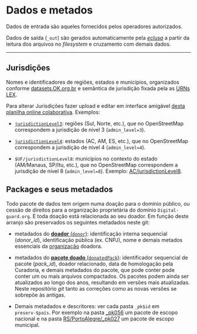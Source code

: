# Dados e metados
Dados de entrada são aqueles fornecidos pelos operadores autorizados.

Dados de saída (`_out`) são gerados automaticamente pela [*eclusa*](http://git.AddressForAll.org/digital-preservartion/blob/master/docs/eclusa.md) a partir da leitura dos arquivos no *filesystem* e cruzamento com demais dados.

-----

## Jurisdições

Nomes e identificadores de regiões, estados e municípios, organizados conforme [datasets.OK.org.br](http://datasets.OK.org.br) e semântica de jurisdição fixada pela as [URNs LEX](https://en.wikipedia.org/wiki/Lex_(URN)).

Para alterar Jurisdições fazer upload e editar em interface amigável [desta planilha online colaborativa](https://docs.google.com/spreadsheets/d/1xibgSNwdbBbTS1Uv1eFfP_lWpiXYvGnhHBEP_bAPYwk/). Exemplos:

* [`jurisdictionLevel3`](jurisdictionLevel3.csv): regiões (Sul, Norte, etc.), que no OpenStreetMap correspondem a jurisdição de nível 3 (`admin_level=3`).

* [`jurisdictionLevel4`](jurisdictionLevel4.csv): estados (AC, AM, ES, etc.), que no OpenStreetMap correspondem a jurisdição de nível 4 (`admin_level=4`).

* `$UF/jurisdictionLevel8`: municípios no contexto do estado (AM/Manaus, SP/Itu, etc.), que no OpenStreetMap correspondem a jurisdição de nível 8 (`admin_level=8`). Exemplo: [AC/jurisdictionLevel8](AC/jurisdictionLevel8.csv).

## Packages e seus metadados

Todo pacote de dados tem origem numa doação para o domínio público, ou cessão de direitos para a organização proprietária do domínio `Digital-guard.org`. E toda doação está relacionada ao seu doador. Em função deste arranjo são preservados os seguintes metadados neste git:

* metadados do [**doador** (`donor`)](donor.csv): identificação interna sequencial (_donor_id_), identificação pública (ex. CNPJ), nome e demais metados essenciais da [organização](https://schema.org/Organization) doadora.

* metadados do [**pacote doado** (`donatedPack`)](donatedPack.csv): identificador sequencial de pacote (_pack_id_), doador relacionado, data de homologação pela Curadoria, e demais metadados do pacote, que pode conter pode conter um ou mais arquivos compactados. Os pacotes podem ainda ser atualizados ao longo dos anos, resultando em versões mais atualizadas.  Neste repositório *git* tanto as correções como as novas versões se sobrepõe às antigas.

* Demais metadados e descritores: ver cada pasta `_pk$id` em `preserv-$país`. Por exemplo na pasta [_pk056](data/_pk056) um pacote de escopo nacional e na pasta [RS/PortoAlegre/_pk027](https://github.com/digital-guard/preserv-BR/tree/main/data/RS/PortoAlegre/_pk027) um pacote de escopo municipal.
